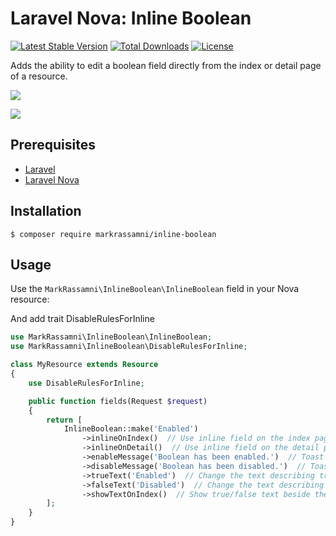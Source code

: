 # Laravel Nova: Inline Boolean

[![Latest Stable Version](https://poser.pugx.org/markrassamni/inline-boolean/v/stable)](https://packagist.org/packages/markrassamni/inline-boolean) [![Total Downloads](https://poser.pugx.org/markrassamni/inline-boolean/downloads)](https://packagist.org/packages/markrassamni/inline-boolean) [![License](https://poser.pugx.org/markrassamni/inline-boolean/license)](https://packagist.org/packages/markrassamni/inline-boolean)

Adds the ability to edit a boolean field directly from the index or detail page of a resource.

![](https://raw.githubusercontent.com/markrassamni/inline-boolean/master/InlineBooleanIndex.png)

![](https://raw.githubusercontent.com/markrassamni/inline-boolean/master/InlineBooleanDetail.png)

## Prerequisites
 - [Laravel](https://laravel.com/)
 - [Laravel Nova](https://nova.laravel.com/)

## Installation

```
$ composer require markrassamni/inline-boolean
```

## Usage

Use the `MarkRassamni\InlineBoolean\InlineBoolean` field in your Nova resource:

And add trait DisableRulesForInline


```php
use MarkRassamni\InlineBoolean\InlineBoolean;
use MarkRassamni\InlineBoolean\DisableRulesForInline;

class MyResource extends Resource
{
    use DisableRulesForInline;

    public function fields(Request $request)
    {
        return [
            InlineBoolean::make('Enabled')
                ->inlineOnIndex()  // Use inline field on the index page
                ->inlineOnDetail()  // Use inline field on the detail page
                ->enableMessage('Boolean has been enabled.')  // Toast message when enabling boolean
                ->disableMessage('Boolean has been disabled.')  // Toast message when disabling boolean
                ->trueText('Enabled')  // Change the text describing true boolean values
                ->falseText('Disabled')  // Change the text describing false boolean values
                ->showTextOnIndex()  // Show true/false text beside the checkbox on the index page
        ];
    }
}
```